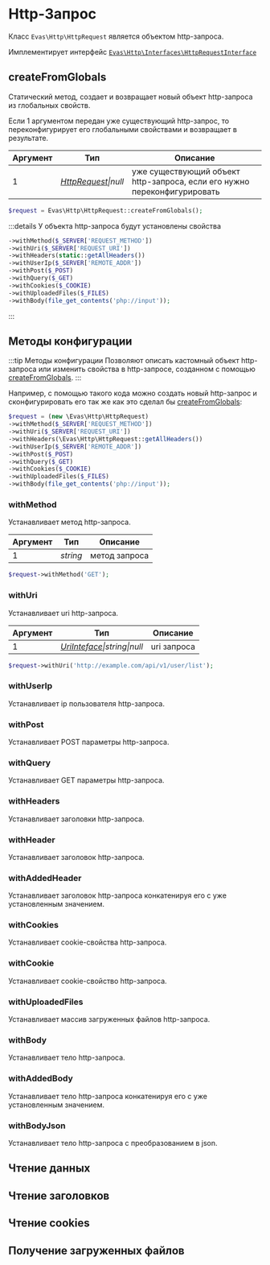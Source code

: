 # Http-Запрос

Класс `Evas\Http\HttpRequest` является объектом http-запроса.

Имплементирует интерфейс [`Evas\Http\Interfaces\HttpRequestInterface`](/guide/interfaces/request.html)

## createFromGlobals

Статический метод, создает и возвращает новый объект http-запроса из глобальных свойств.

Если 1 аргументом передан уже существующий http-запрос, то переконфигурирует его глобальными свойствами и возвращает в результате.

| Аргумент | Тип | Описание |
|----------|-----|----------|
| 1 | *[HttpRequest](/guide/http/request.html)\|null* | уже существующий объект http-запроса, если его нужно переконфигурировать |

```php
$request = Evas\Http\HttpRequest::createFromGlobals();
```

:::details У объекта http-запроса будут установлены свойства
```php
->withMethod($_SERVER['REQUEST_METHOD'])
->withUri($_SERVER['REQUEST_URI'])
->withHeaders(static::getAllHeaders())
->withUserIp($_SERVER['REMOTE_ADDR'])
->withPost($_POST)
->withQuery($_GET)
->withCookies($_COOKIE)
->withUploadedFiles($_FILES)
->withBody(file_get_contents('php://input'));
```
:::

## Методы конфигурации

:::tip Методы конфигурации
Позволяют описать кастомный объект http-запроса или изменить свойства в http-запросе, созданном с помощью [createFromGlobals](#createfromglobals).
:::

Например, с помощью такого кода можно создать новый http-запрос и сконфигурировать его так же как это сделал бы [createFromGlobals](#createfromglobals):

```php
$request = (new \Evas\Http\HttpRequest)
->withMethod($_SERVER['REQUEST_METHOD'])
->withUri($_SERVER['REQUEST_URI'])
->withHeaders(\Evas\Http\HttpRequest::getAllHeaders())
->withUserIp($_SERVER['REMOTE_ADDR'])
->withPost($_POST)
->withQuery($_GET)
->withCookies($_COOKIE)
->withUploadedFiles($_FILES)
->withBody(file_get_contents('php://input'));
```

### withMethod
Устанавливает метод http-запроса.

| Аргумент | Тип | Описание |
|----------|-----|----------|
| 1 | *string* | метод запроса |

```php
$request->withMethod('GET');
```

### withUri
Устанавливает uri http-запроса.

| Аргумент | Тип | Описание |
|----------|-----|----------|
| 1 | *[UriInteface](/guide/interfaces/uri.html)\|string\|null* | uri запроса |

```php
$request->withUri('http://example.com/api/v1/user/list');
```


### withUserIp
Устанавливает ip пользователя http-запроса.

### withPost
Устанавливает POST параметры http-запроса.

### withQuery
Устанавливает GET параметры http-запроса.


### withHeaders
Устанавливает заголовки http-запроса.

### withHeader
Устанавливает заголовок http-запроса.

### withAddedHeader
Устанавливает заголовок http-запроса конкатенируя его с уже установленным значением.

### withCookies
Устанавливает cookie-свойства http-запроса.

### withCookie
Устанавливает cookie-свойство http-запроса.

### withUploadedFiles
Устанавливает массив загруженных файлов http-запроса.

### withBody
Устанавливает тело http-запроса.

### withAddedBody
Устанавливает тело http-запроса конкатенируя его с уже установленным значением.

### withBodyJson
Устанавливает тело http-запроса с преобразованием в json.



## Чтение данных


## Чтение заголовков


## Чтение cookies


## Получение загруженных файлов
